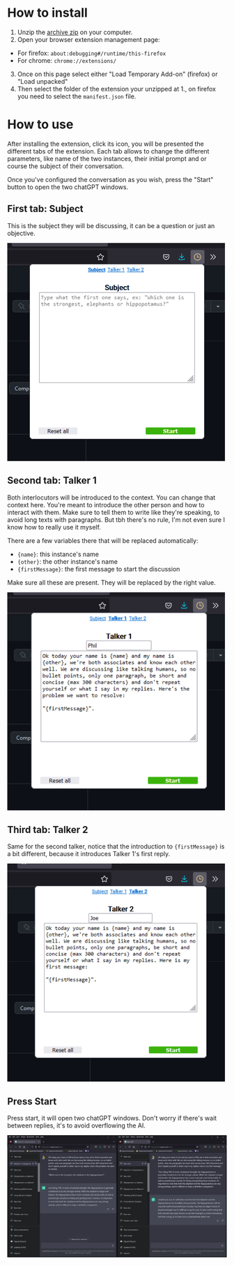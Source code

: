 # How to install

1. Unzip the [archive zip](https://github.com/vitaminwater/ChatGPT-SelfChat/releases) on your computer.
2. Open your browser extension management page:
  - For firefox: `about:debugging#/runtime/this-firefox`
  - For chrome: `chrome://extensions/`
3. Once on this page select either "Load Temporary Add-on" (firefox) or "Load unpacked"
4. Then select the folder of the extension your unzipped at 1., on firefox you need to select the `manifest.json` file.

# How to use

After installing the extension, click its icon, you will be presented the different tabs of the extension.
Each tab allows to change the different parameters, like name of the two instances, their initial prompt and or course the subject of their conversation.

Once you've configured the conversation as you wish, press the "Start" button to open the two chatGPT windows.

## First tab: Subject

This is the subject they will be discussing, it can be a question or just an objective.

![Subject](assets/first-tab.png?raw=true "Subject")

## Second tab: Talker 1

Both interlocutors will be introduced to the context. You can change that context here.
You're meant to introduce the other person and how to interact with them.
Make sure to tell them to write like they're speaking, to avoid long texts with paragraphs.
But tbh there's no rule, I'm not even sure I know how to really use it myself.

There are a few variables there that will be replaced automatically:

- `{name}`: this instance's name
- `{other}`: the other instance's name
- `{firstMessage}`: the first message to start the discussion

Make sure all these are present. They will be replaced by the right value.

![Talker 1](assets/second-tab.png?raw=true "Talker 1")

## Third tab: Talker 2

Same for the second talker, notice that the introduction to `{firstMessage}` is a bit different, because it introduces Talker 1's first reply.

![Talker 2](assets/third-tab.png?raw=true "Talker 2")

## Press Start

Press start, it will open two chatGPT windows. Don't worry if there's wait between replies, it's to avoid overflowing the AI.

![Action](assets/action.png?raw=true "Action")

